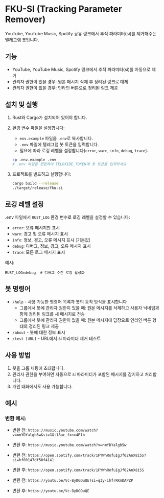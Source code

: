 # FKU-SI (Tracking Parameter Remover)

YouTube, YouTube Music, Spotify 공유 링크에서 추적 파라미터(si)를 제거해주는 텔레그램 봇입니다.

## 기능

- YouTube, YouTube Music, Spotify 링크에서 추적 파라미터(si)를 자동으로 제거
- 관리자 권한이 있을 경우: 원본 메시지 삭제 후 정리된 링크로 대체
- 관리자 권한이 없을 경우: 인라인 버튼으로 정리된 링크 제공

## 설치 및 실행

1. Rust와 Cargo가 설치되어 있어야 합니다.
2. 환경 변수 파일을 설정합니다:
   - `env.example` 파일을 `.env`로 복사합니다.
   - `.env` 파일에 텔레그램 봇 토큰을 입력합니다.
   - 필요에 따라 로깅 레벨을 설정합니다(`error`, `warn`, `info`, `debug`, `trace`).
   ```bash
   cp .env.example .env
   # .env 파일을 편집하여 TELOXIDE_TOKEN에 봇 토큰을 입력하세요
   ```

3. 프로젝트를 빌드하고 실행합니다:
   ```bash
   cargo build --release
   ./target/release/fku-si
   ```

## 로깅 레벨 설정

.env 파일에서 `RUST_LOG` 환경 변수로 로깅 레벨을 설정할 수 있습니다:

- `error`: 오류 메시지만 표시
- `warn`: 경고 및 오류 메시지 표시
- `info`: 정보, 경고, 오류 메시지 표시 (기본값)
- `debug`: 디버그, 정보, 경고, 오류 메시지 표시
- `trace`: 모든 로그 메시지 표시

예시:
```
RUST_LOG=debug  # 디버그 수준 로깅 활성화
```

## 봇 명령어

- `/help` - 사용 가능한 명령어 목록과 봇의 동작 방식을 표시합니다
  - 그룹에서 봇에 관리자 권한이 있을 때: 원본 메시지를 삭제하고 사용자 닉네임과 함께 정리된 링크를 새 메시지로 전송
  - 그룹에서 봇에 관리자 권한이 없을 때: 원본 메시지에 답장으로 인라인 버튼 형태의 정리된 링크 제공
- `/about` - 봇에 대한 정보 표시
- `/test [URL]` - URL에서 si 파라미터 제거 테스트

## 사용 방법

1. 봇을 그룹 채팅에 초대합니다.
2. 관리자 권한을 부여하면 자동으로 si 파라미터가 포함된 메시지를 감지하고 처리합니다.
3. 개인 대화에서도 사용 가능합니다.

## 예시

### 변환 예시:

- 변환 전: `https://music.youtube.com/watch?v=nmYDYalgb5w&si=GGi18ac_fxnx4F1b`
- 변환 후: `https://music.youtube.com/watch?v=nmYDYalgb5w`

- 변환 전: `https://open.spotify.com/track/1FYWnRofuIgJf62AnX8i5S?si=bf00147df50f4141`
- 변환 후: `https://open.spotify.com/track/1FYWnRofuIgJf62AnX8i5S`

- 변환 전: `https://youtu.be/Vc-ByDGOuQE?si=qIy-ihfrRKmDAPZP`
- 변환 후: `https://youtu.be/Vc-ByDGOuQE` 
